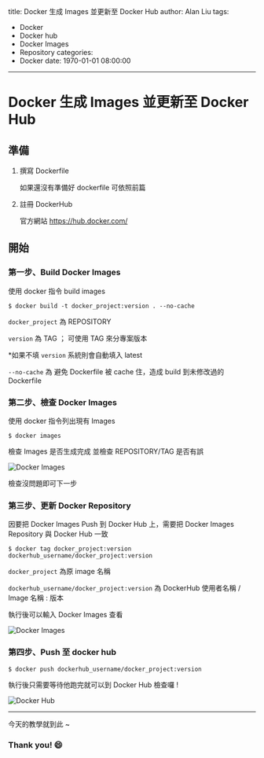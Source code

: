 title: Docker 生成 Images 並更新至 Docker Hub
author: Alan Liu
tags:
  - Docker
  - Docker hub
  - Docker Images
  - Repository
categories:
  - Docker
date: 1970-01-01 08:00:00
---
# Docker 生成 Images 並更新至 Docker Hub

## 準備

1. 撰寫 Dockerfile

   如果還沒有準備好 dockerfile 可依照前篇
   
2. 註冊 DockerHub

   官方網站 https://hub.docker.com/

## 開始

### 第一步、Build Docker Images

使用 docker 指令 build images

```CMD=
$ docker build -t docker_project:version . --no-cache
```

`docker_project` 為 REPOSITORY

`version` 為 TAG ； 可使用 TAG 來分專案版本

*如果不填 `version` 系統則會自動填入 latest

`--no-cache` 為 避免 Dockerfile 被 cache 住，造成 build 到未修改過的 Dockerfile


### 第二步、檢查 Docker Images

使用 docker 指令列出現有 Images

```CMD=
$ docker images
```

檢查 Images 是否生成完成 並檢查 REPOSITORY/TAG 是否有誤

![Docker Images](1666087484902.jpg)

檢查沒問題即可下一步

### 第三步、更新 Docker Repository

因要把 Docker Images Push 到 Docker Hub 上，需要把 Docker Images Repository 與 Docker Hub 一致

```CMD=
$ docker tag docker_project:version dockerhub_username/docker_project:version
```
`docker_project` 為原 image 名稱

`dockerhub_username/docker_project:version` 為 DockerHub 使用者名稱 / Image 名稱 : 版本

執行後可以輸入 Docker Images 查看

![Docker Images](1666087484902.jpg)

### 第四步、Push 至 docker hub

```CMD=
$ docker push dockerhub_username/docker_project:version
```

執行後只需要等待他跑完就可以到 Docker Hub 檢查囉 !

![Docker Hub](1666088236900.jpg)

---

今天的教學就到此 ~

### Thank you! :smile:

